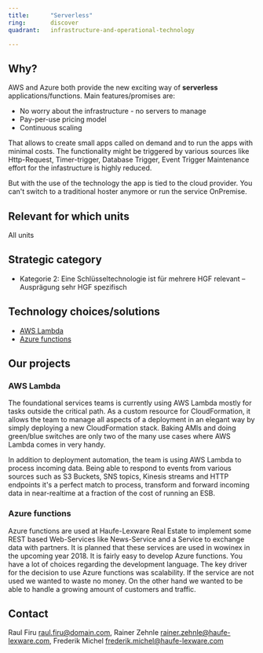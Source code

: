 ```yaml
---
title:      "Serverless"
ring:       discover
quadrant:   infrastructure-and-operational-technology

---
```


## Why? ##

AWS and Azure both provide the new exciting way of **serverless** applications/functions.
Main features/promises are:

- No worry about the infrastructure - no servers to manage
- Pay-per-use pricing model
- Continuous scaling

That allows to create small apps called on demand and to run the apps with minimal costs.
The functionality might be triggered by various sources like Http-Request, Timer-trigger, Database Trigger, Event Trigger
Maintenance effort for the infastructure is highly reduced.

But with the use of the technology the app is tied to the cloud provider. You can't switch to a traditional hoster anymore or run the service OnPremise.

## Relevant for which units ##

All units

## Strategic category ##

- Kategorie 2: Eine Schlüsseltechnologie ist für mehrere HGF relevant – Ausprägung sehr HGF spezifisch

## Technology choices/solutions ##

- [AWS Lambda](https://aws.amazon.com/lambda/?nc1=h_ls)
- [Azure functions](https://docs.microsoft.com/en-us/azure/azure-functions/functions-overview)

## Our projects ##

### AWS Lambda ###

The foundational services teams is currently using AWS Lambda mostly for tasks outside the critical path. As a custom resource for CloudFormation, it allows the team to manage all aspects of a deployment in an elegant way by simply deploying a new CloudFormation stack. Baking AMIs and doing green/blue switches are only two of the many use cases where AWS Lambda comes in very handy.

In addition to deployment automation, the team is using AWS Lambda to process incoming data. Being able to respond to events from various sources such as S3 Buckets, SNS topics, Kinesis streams and HTTP endpoints it's a perfect match to process, transform and forward incoming data in near-realtime at a fraction of the cost of running an ESB.

### Azure functions ###

Azure functions are used at Haufe-Lexware Real Estate to implement some REST based Web-Services like News-Service and a Service to exchange data with partners.
It is planned that these services are used in wowinex in the upcoming year 2018.
It is fairly easy to develop Azure functions. You have a lot of choices regarding the development language.
The key driver for the decision to use Azure functions was scalability. If the service are not used we wanted to waste no money. On the other hand we wanted to be able to handle a growing amount of customers and traffic.

## Contact ##

Raul Firu <raul.firu@domain.com>, Rainer Zehnle <rainer.zehnle@haufe-lexware.com>, Frederik Michel <frederik.michel@haufe-lexware.com>
